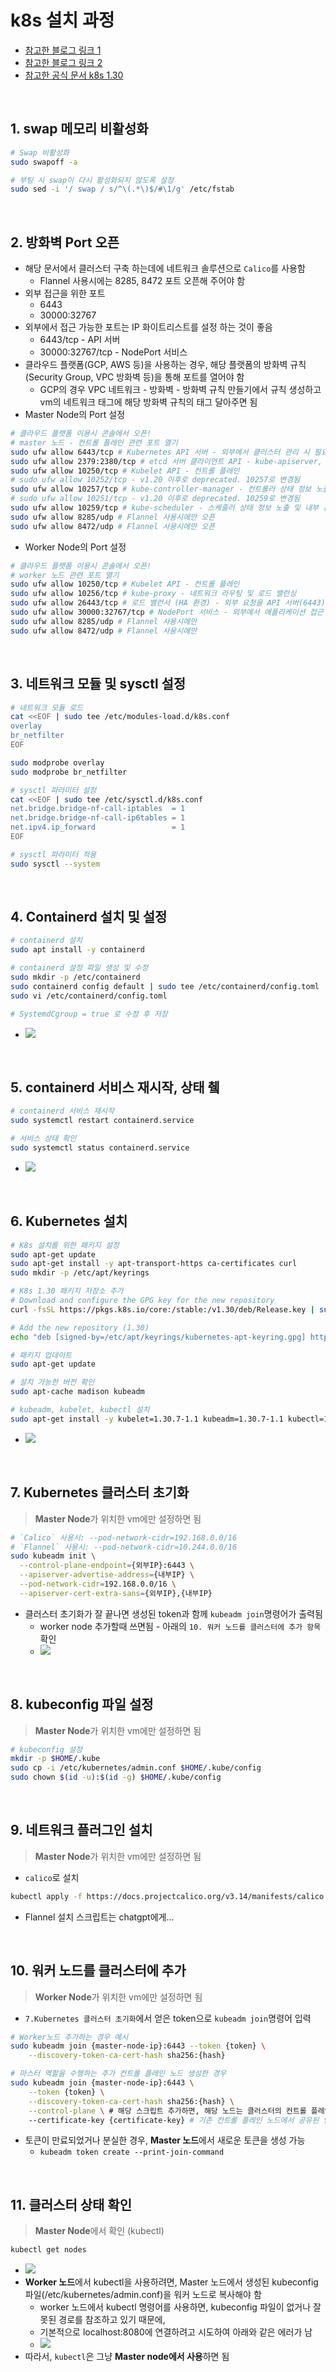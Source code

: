 # k8s 설치 과정
* [참고한 블로그 링크 1](https://jongsky.tistory.com/112)
* [참고한 블로그 링크 2](https://jbground.tistory.com/107)
* [참고한 공식 문서 k8s 1.30](https://v1-30.docs.kubernetes.io/docs/setup/production-environment/tools/kubeadm/install-kubeadm/)

<br>

## 1. swap 메모리 비활성화
```sh
# Swap 비활성화
sudo swapoff -a

# 부팅 시 swap이 다시 활성화되지 않도록 설정
sudo sed -i '/ swap / s/^\(.*\)$/#\1/g' /etc/fstab
```

<br>

## 2. 방화벽 Port 오픈
* 해당 문서에서 클러스터 구축 하는데에 네트워크 솔루션으로 `Calico`를 사용함
  * Flannel 사용시에는 8285, 8472 포트 오픈해 주어야 함
* 외부 접근을 위한 포트
  * 6443
  * 30000:32767
* 외부에서 접근 가능한 포트는 IP 화이트리스트를 설정 하는 것이 좋음
  * 6443/tcp - API 서버
  * 30000:32767/tcp - NodePort 서비스
* 클라우드 플랫폼(GCP, AWS 등)을 사용하는 경우, 해당 플랫폼의 방화벽 규칙(Security Group, VPC 방화벽 등)을 통해 포트를 열어야 함
  * GCP의 경우 VPC 네트워크 - 방화벽 - 방화벽 규칙 만들기에서 규칙 생성하고 vm의 네트워크 태그에 해당 방화벽 규칙의 태그 달아주면 됨
* Master Node의 Port 설정
```sh
# 클라우드 플랫폼 이용시 콘솔에서 오픈!
# master 노드 - 컨트롤 플레인 관련 포트 열기 
sudo ufw allow 6443/tcp # Kubernetes API 서버 - 외부에서 클러스터 관리 시 필요
sudo ufw allow 2379:2380/tcp # etcd 서버 클라이언트 API - kube-apiserver, etcd
sudo ufw allow 10250/tcp # Kubelet API - 컨트롤 플레인
# sudo ufw allow 10252/tcp - v1.20 이후로 deprecated. 10257로 변경됨
sudo ufw allow 10257/tcp # kube-controller-manager - 컨트롤러 상태 정보 노출 및 내부 통신
# sudo ufw allow 10251/tcp - v1.20 이후로 deprecated. 10259로 변경됨
sudo ufw allow 10259/tcp # kube-scheduler - 스케줄러 상태 정보 노출 및 내부 통신
sudo ufw allow 8285/udp # Flannel 사용시에만 오픈
sudo ufw allow 8472/udp # Flannel 사용시에만 오픈
```
* Worker Node의 Port 설정
```sh
# 클라우드 플랫폼 이용시 콘솔에서 오픈!
# worker 노드 관련 포트 열기
sudo ufw allow 10250/tcp # Kubelet API - 컨트롤 플레인
sudo ufw allow 10256/tcp # kube-proxy - 네트워크 라우팅 및 로드 밸런싱
sudo ufw allow 26443/tcp # 로드 밸런서 (HA 환경) - 외부 요청을 API 서버(6443)로 전달하는 엔드포인트
sudo ufw allow 30000:32767/tcp # NodePort 서비스 - 외부에서 애플리케이션 접근 시 사용
sudo ufw allow 8285/udp # Flannel 사용시에만
sudo ufw allow 8472/udp # Flannel 사용시에만
```

<br>

## 3. 네트워크 모듈 및 sysctl 설정
```sh
# 네트워크 모듈 로드
cat <<EOF | sudo tee /etc/modules-load.d/k8s.conf
overlay
br_netfilter
EOF

sudo modprobe overlay
sudo modprobe br_netfilter

# sysctl 파라미터 설정
cat <<EOF | sudo tee /etc/sysctl.d/k8s.conf
net.bridge.bridge-nf-call-iptables  = 1
net.bridge.bridge-nf-call-ip6tables = 1
net.ipv4.ip_forward                 = 1
EOF

# sysctl 파라미터 적용
sudo sysctl --system
```

<br>

## 4. Containerd 설치 및 설정
```sh
# containerd 설치
sudo apt install -y containerd

# containerd 설정 파일 생성 및 수정
sudo mkdir -p /etc/containerd
sudo containerd config default | sudo tee /etc/containerd/config.toml
sudo vi /etc/containerd/config.toml

# SystemdCgroup = true 로 수정 후 저장
```
* ![](2024-11-26-19-04-16.png)

<br>

## 5. containerd 서비스 재시작, 상태 췤
```sh
# containerd 서비스 재시작
sudo systemctl restart containerd.service

# 서비스 상태 확인
sudo systemctl status containerd.service
```
* ![](2024-11-27-01-01-09.png)

<br>

## 6. Kubernetes 설치
```sh
# K8s 설치를 위한 패키지 설정
sudo apt-get update
sudo apt-get install -y apt-transport-https ca-certificates curl
sudo mkdir -p /etc/apt/keyrings

# K8s 1.30 패키지 저장소 추가
# Download and configure the GPG key for the new repository
curl -fsSL https://pkgs.k8s.io/core:/stable:/v1.30/deb/Release.key | sudo gpg --dearmor -o /etc/apt/keyrings/kubernetes-apt-keyring.gpg

# Add the new repository (1.30)
echo "deb [signed-by=/etc/apt/keyrings/kubernetes-apt-keyring.gpg] https://pkgs.k8s.io/core:/stable:/v1.30/deb/ /" | sudo tee /etc/apt/sources.list.d/kubernetes.list

# 패키지 업데이트
sudo apt-get update

# 설치 가능한 버전 확인
sudo apt-cache madison kubeadm

# kubeadm, kubelet, kubectl 설치
sudo apt-get install -y kubelet=1.30.7-1.1 kubeadm=1.30.7-1.1 kubectl=1.30.7-1.1
```
* ![](2024-11-26-19-22-37.png)

<br>


## 7. Kubernetes 클러스터 초기화
> **Master Node**가 위치한 vm에만 설정하면 됨

```sh
# `Calico` 사용시: --pod-network-cidr=192.168.0.0/16
# `Flannel` 사용시: --pod-network-cidr=10.244.0.0/16
sudo kubeadm init \
  --control-plane-endpoint={외부IP}:6443 \
  --apiserver-advertise-address={내부IP} \
  --pod-network-cidr=192.168.0.0/16 \
  --apiserver-cert-extra-sans={외부IP},{내부IP}
```

* 클러스터 초기화가 잘 끝나면 생성된 token과 함께 `kubeadm join`명령어가 출력됨
  * worker node 추가할때 쓰면됨 - 아래의 `10. 워커 노드를 클러스터에 추가 항목` 확인
  * ![](2024-11-27-01-14-31.png)

<br>

## 8. kubeconfig 파일 설정
> **Master Node**가 위치한 vm에만 설정하면 됨

```sh
# kubeconfig 설정
mkdir -p $HOME/.kube
sudo cp -i /etc/kubernetes/admin.conf $HOME/.kube/config
sudo chown $(id -u):$(id -g) $HOME/.kube/config
```

<br>

## 9. 네트워크 플러그인 설치
> **Master Node**가 위치한 vm에만 설정하면 됨

* `calico`로 설치
```sh
kubectl apply -f https://docs.projectcalico.org/v3.14/manifests/calico.yaml
```
* Flannel 설치 스크립트는 chatgpt에게...

<br>

## 10. 워커 노드를 클러스터에 추가
> **Worker Node**가 위치한 vm에만 설정하면 됨

* `7.Kubernetes 클러스터 초기화`에서 얻은 token으로 `kubeadm join`명령어 입력
```sh
# Worker노드 추가하는 경우 예시
sudo kubeadm join {master-node-ip}:6443 --token {token} \
    --discovery-token-ca-cert-hash sha256:{hash}

# 마스터 역할을 수행하는 추가 컨트롤 플레인 노드 생성한 경우
sudo kubeadm join {master-node-ip}:6443 \
    --token {token} \
    --discovery-token-ca-cert-hash sha256:{hash} \
    --control-plane \ # 해당 스크립트 추가하면, 해당 노드는 클러스터의 컨트롤 플레인 역할을 수행 (마스터 역할을 수행하는 추가 컨트롤 플레인 노드)
    --certificate-key {certificate-key} # 기존 컨트롤 플레인 노드에서 공유된 인증서를 다운로드하고 사용할 수 있도록 설정
```

* 토큰이 만료되었거나 분실한 경우, **Master 노드**에서 새로운 토큰을 생성 가능
  * `kubeadm token create --print-join-command`

<br>

## 11. 클러스터 상태 확인
> **Master Node**에서 확인 (kubectl)

```sh
kubectl get nodes
```
* ![](2024-11-27-01-19-38.png)
* **Worker 노드**에서 kubectl을 사용하려면, Master 노드에서 생성된 kubeconfig 파일(/etc/kubernetes/admin.conf)을 워커 노드로 복사해야 함
  * worker 노드에서 kubectl 명령어를 사용하면, kubeconfig 파일이 없거나 잘못된 경로를 참조하고 있기 때문에,
  * 기본적으로 localhost:8080에 연결하려고 시도하여 아래와 같은 에러가 남
  * ![](2024-11-27-01-23-52.png)
* 따라서, `kubectl`은 그냥 **Master node에서 사용**하면 됨

<br>
